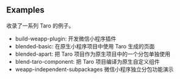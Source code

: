 ## Examples

收录了一系列 Taro 的例子。

- build-weapp-plugin: 开发微信小程序插件
- blended-basic: 在原生小程序项目中使用 Taro 生成的页面
- blended-apart: 把 Taro 项目作为原生项目中的一个分包单独使用
- blend-taro-component: 把 Taro 项目编译为原生自定义组件
- weapp-independent-subpackages 微信小程序独立分包功能演示
